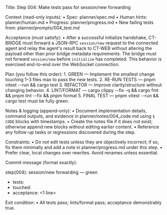 Title: Step 004: Make tests pass for session/new forwarding

Context (read-only inputs):
    • Spec: planner/spec.md
    • Human hints: planner/human.md
    • Progress: planner/progress.md
    • New failing tests from: planner/prompts/004_test.md

Acceptance (must satisfy):
    • After a successful initialize handshake, CT-BRIDGE must forward a JSON-RPC `session/new` request to the connected agent and relay the agent's result back to CT-WEB without altering the payload other than prior bridge metadata requirements. The bridge must not forward `session/new` before `initialize` has completed. This behavior is exercised end-to-end over the WebSocket connection.

Plan (you follow this order):
    1. GREEN — Implement the smallest change touching 1–3 files max to pass the new tests.
    2. RE-RUN TESTS — pnpm vitest --run && cargo test
    3. REFACTOR — Improve clarity/structure without changing behavior.
    4. LINT/FORMAT — cargo clippy --fix -q && cargo fmt && pnpm lint --fix && pnpm format
    5. FINAL TEST — pnpm vitest --run && cargo test must be fully green.

Notes & logging (append-only):
    • Document implementation details, command outputs, and evidence in planner/notes/004_code.md using `§ CODE` blocks with timestamps.
    • Create the notes file if it does not exist; otherwise append new blocks without editing earlier content.
    • Reference any follow-up tasks or regressions discovered during the step.

Constraints:
    • Do not edit tests unless they are objectively incorrect; if so, fix them minimally and add a note in planner/progress.md under this step.
    • Prefer clear, local changes over rewrites. Avoid renames unless essential.

Commit message (format exactly):

step(004): session/new forwarding — green

- tests: <list the test names that were failing>
- touched: <files>
- acceptance: <1 line>

Exit condition:
    • All tests pass; lints/format pass; acceptance demonstrably true.
